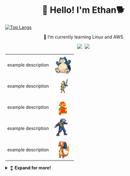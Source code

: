 <!-- Title -->
<h1 align="center" title="...and I'm happy to see you here :)">👋 Hello! I'm Ethan🐕</h1>

[![Top Langs](https://github-readme-stats.vercel.app/api/top-langs/?username=i-am-ethan&layout=compact)](https://github.com/anuraghazra/github-readme-stats)

<p align="center">🌱 I’m currently learning Linux and AWS</p>

<!-- Socials -->
<p align="center">
   <kbd>
  <a href="https://twitter.com/e_san_desuyo" title="Twitter - @e_san_desuyo"><img src="https://img.shields.io/badge/-@e_san_desuyo-00acee?style=flat&logo=Twitter&logoColor=white" /></a>
      <a href="https://github.com/i-am-ethan" title="GitHub - @i-am-ethan"><img src="https://img.shields.io/badge/-ethan's github-3a3a3a?style=flat&logo=GitHub&logoColor=white" /></a>
  </kbd>
</p>


<table>
    <tr>
        <td>example description</td>
        <td><img alt="GIF" src="https://github.com/keshav-k3/mygifs/blob/4cdf4e350df020dbd4be137eb9867992ed439465/gitgifs/snorlax.gif" height="60vw" width="60vw" /></td>
    </tr>
    <tr>
        <td>example description</td>
        <td><img alt="GIF" src="https://github.com/keshav-k3/mygifs/blob/4cdf4e350df020dbd4be137eb9867992ed439465/gitgifs/zelda.gif" height="60vw" width="60vw" /></td>
    </tr>
    <tr>
        <td>example description</td>
        <td><img alt="GIF" src="https://github.com/keshav-k3/mygifs/blob/4cdf4e350df020dbd4be137eb9867992ed439465/gitgifs/mario1.gif" height="60vw" width="60vw" /></td>
    </tr>
    <tr>
        <td>example description</td>
        <td><img alt="GIF" src="https://github.com/keshav-k3/mygifs/blob/4cdf4e350df020dbd4be137eb9867992ed439465/gitgifs/kakashi.gif" height="60vw" width="60vw" /></td>
    </tr>
    <tr>
        <td>example description</td>
        <td><img alt="GIF" src="https://github.com/keshav-k3/mygifs/blob/4cdf4e350df020dbd4be137eb9867992ed439465/gitgifs/charizard.gif" height="60vw" width="60vw" /></td>
    </tr>
</table>

<!-- Outer collapsible -->  

<details>
  <summary><b>↕️ Expand for more!</b></summary>
  <br>

  <!--   github stats  -->
  <details>
  <summary><b>Github stats</b></summary>
  
  <a href="https://twitter.com/e_san_desuyo">
    <img align="left" src=https://github-readme-stats-sigma-five.vercel.app/api?username=i-am-ethan&count_private=true&show_icons=true&theme=nightowl />
  </a>
   
  </details>

 
</details>

</details>
 

